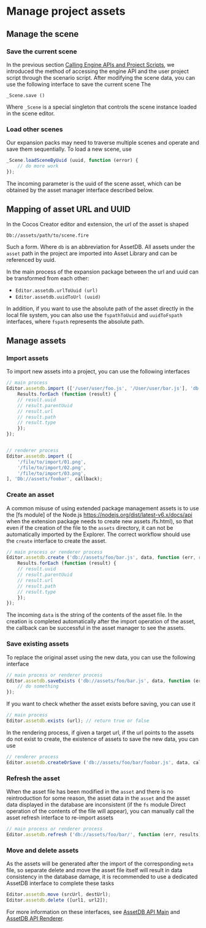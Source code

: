 # Manage project assets

## Manage the scene

### Save the current scene

In the previous section [Calling Engine APIs and Project Scripts](scene-script.md), we introduced the method of accessing the engine API and the user project script through the scenario script. After modifying the scene data, you can use the following interface to save the current scene The

`_Scene.save ()`

Where `_Scene` is a special singleton that controls the scene instance loaded in the scene editor.

### Load other scenes

Our expansion packs may need to traverse multiple scenes and operate and save them sequentially. To load a new scene, use

```js
_Scene.loadSceneByUuid (uuid, function (error) {
    // do more work
});
```

The incoming parameter is the uuid of the scene asset, which can be obtained by the asset manager interface described below.

## Mapping of asset URL and UUID

In the Cocos Creator editor and extension, the url of the asset is shaped

`Db://assets/path/to/scene.fire`

Such a form. Where `db` is an abbreviation for AssetDB. All assets under the `asset` path in the project are imported into Asset Library and can be referenced by uuid.

In the main process of the expansion package between the url and uuid can be transformed from each other:

- `Editor.assetdb.urlToUuid (url)`
- `Editor.assetdb.uuidToUrl (uuid)`

In addition, if you want to use the absolute path of the asset directly in the local file system, you can also use the `fspathToUuid` and `uuidToFspath` interfaces, where `fspath` represents the absolute path.

## Manage assets

### Import assets

To import new assets into a project, you can use the following interfaces

```js
// main process
Editor.assetdb.import (['/user/user/foo.js', '/User/user/bar.js'], 'db://assets/foobar', function (err, results) {
    Results.forEach (function (result) {
    // result.uuid
    // result.parentUuid
    // result.url
    // result.path
    // result.type
    });
});


// renderer process
Editor.assetdb.import ([
    '/file/to/import/01.png',
    '/file/to/import/02.png',
    '/file/to/import/03.png',
], 'Db://assets/foobar', callback);
```

### Create an asset

A common misuse of using extended package management assets is to use the [fs module] of the Node.js <https://nodejs.org/dist/latest-v6.x/docs/api> when the extension package needs to create new assets /fs.html), so that even if the creation of the file to the `assets` directory, it can not be automatically imported by the Explorer. The correct workflow should use the `create` interface to create the asset.

```js
// main process or renderer process
Editor.assetdb.create ('db://assets/foo/bar.js', data, function (err, results) {
    Results.forEach (function (result) {
    // result.uuid
    // result.parentUuid
    // result.url
    // result.path
    // result.type
    });
});
```

The incoming `data` is the string of the contents of the asset file. In the creation is completed automatically after the import operation of the asset, the callback can be successful in the asset manager to see the assets.

### Save existing assets

To replace the original asset using the new data, you can use the following interface

```js
// main process or renderer process
Editor.assetdb.saveExists ('db://assets/foo/bar.js', data, function (err, meta) {
    // do something
});
```

If you want to check whether the asset exists before saving, you can use it

```js
// main process
Editor.assetdb.exists (url); // return true or false
```

In the rendering process, if given a target url, if the url points to the assets do not exist to create, the existence of assets to save the new data, you can use

```js
// renderer process
Editor.assetdb.createOrSave ('db://assets/foo/bar/foobar.js', data, callback);
```

### Refresh the asset

When the asset file has been modified in the `asset` and there is no reintroduction for some reason, the asset data in the `asset` and the asset data displayed in the database are inconsistent (if the `fs` module Direct operation of the contents of the file will appear), you can manually call the asset refresh interface to re-import assets

```js
// main process or renderer process
Editor.assetdb.refresh ('db://assets/foo/bar/', function (err, results) {});
```

### Move and delete assets

As the assets will be generated after the import of the corresponding `meta` file, so separate delete and move the asset file itself will result in data consistency in the database damage, it is recommended to use a dedicated AssetDB interface to complete these tasks

```js
Editor.assetdb.move (srcUrl, destUrl);
Editor.assetdb.delete ([url1, url2]);
```

For more information on these interfaces, see [AssetDB API Main](api/asset-db/asset-db-main.md) and [AssetDB API Renderer](api/asset-db/asset-db-renderer.md).
